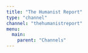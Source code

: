 ```yaml
---
title: "The Humanist Report"
type: "channel"
channel: "thehumanistreport"
menu:
  main:
    parent: "Channels"
---
```

